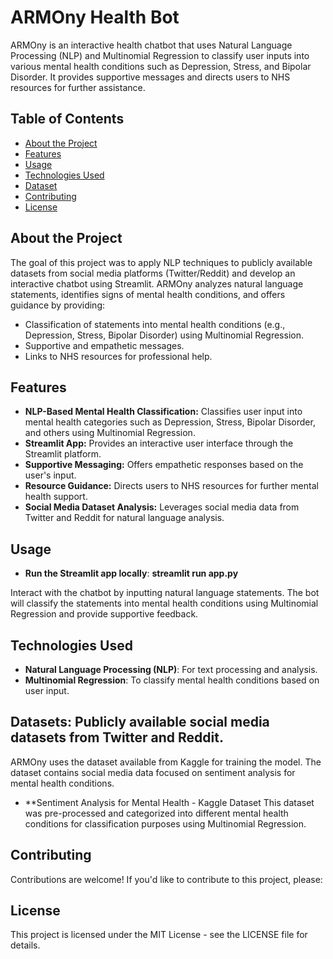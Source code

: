 # ARMOny Health Bot

ARMOny is an interactive health chatbot that uses Natural Language Processing (NLP) and Multinomial Regression to classify user inputs into various mental health conditions such as Depression, Stress, and Bipolar Disorder. It provides supportive messages and directs users to NHS resources for further assistance.

## Table of Contents

- [About the Project](#about-the-project)
- [Features](#features)
- [Usage](#usage)
- [Technologies Used](#technologies-used)
- [Dataset](#dataset)
- [Contributing](#contributing)
- [License](#license)

## About the Project

The goal of this project was to apply NLP techniques to publicly available datasets from social media platforms (Twitter/Reddit) and develop an interactive chatbot using Streamlit. ARMOny analyzes natural language statements, identifies signs of mental health conditions, and offers guidance by providing:
- Classification of statements into mental health conditions (e.g., Depression, Stress, Bipolar Disorder) using Multinomial Regression.
- Supportive and empathetic messages.
- Links to NHS resources for professional help.

## Features

- **NLP-Based Mental Health Classification:** Classifies user input into mental health categories such as Depression, Stress, Bipolar Disorder, and others using Multinomial Regression.
- **Streamlit App:** Provides an interactive user interface through the Streamlit platform.
- **Supportive Messaging:** Offers empathetic responses based on the user's input.
- **Resource Guidance:** Directs users to NHS resources for further mental health support.
- **Social Media Dataset Analysis:** Leverages social media data from Twitter and Reddit for natural language analysis.

## Usage
- **Run the Streamlit app locally**: **streamlit run app.py**
  
Interact with the chatbot by inputting natural language statements. The bot will classify the statements into mental health conditions using Multinomial Regression and provide supportive feedback.

## Technologies Used
- **Natural Language Processing (NLP)**: For text processing and analysis.
- **Multinomial Regression**: To classify mental health conditions based on user input.

## Datasets: Publicly available social media datasets from Twitter and Reddit.
ARMOny uses the dataset available from Kaggle for training the model. The dataset contains social media data focused on sentiment analysis for mental health conditions.

- **Sentiment Analysis for Mental Health - Kaggle Dataset
This dataset was pre-processed and categorized into different mental health conditions for classification purposes using Multinomial Regression.

## Contributing
Contributions are welcome! If you'd like to contribute to this project, please:

## License
This project is licensed under the MIT License - see the LICENSE file for details.
